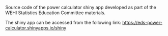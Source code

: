 Source code of the power calculator shiny app developed as part of the WEHI Statistics Education Committee materials.

The shiny app can be accessed from the following link: https://eds-power-calculator.shinyapps.io/shiny
